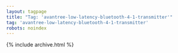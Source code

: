 ```yaml
---
layout: tagpage
title: "Tag: 'avantree-low-latency-bluetooth-4-1-transmitter'"
tag: 'avantree-low-latency-bluetooth-4-1-transmitter'
robots: noindex
---
```


{% include archive.html %}
